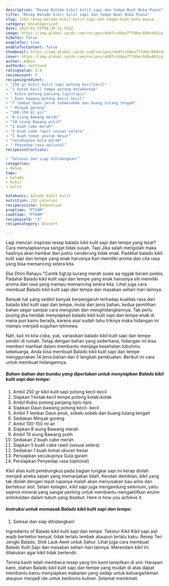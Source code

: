 ```yaml
---
description: "Resep Balado kikil kulit sapi dan tempe Buat Buka Puasa"
title: "Resep Balado kikil kulit sapi dan tempe Buat Buka Puasa"
slug: 1163-resep-balado-kikil-kulit-sapi-dan-tempe-buat-buka-puasa
category: Uncategorized
date: 2023-01-25T08:39:11.928Z
image: https://img-global.cpcdn.com/recipes/eb8fcc68ea77fd6e/680x482cq70/balado-kikil-kulit-sapi-dan-tempe-foto-resep-utama.jpg
hideToc: false
enableToc: true
enableTocContent: false
thumbnail: https://img-global.cpcdn.com/recipes/eb8fcc68ea77fd6e/680x482cq70/balado-kikil-kulit-sapi-dan-tempe-foto-resep-utama.jpg
cover: https://img-global.cpcdn.com/recipes/eb8fcc68ea77fd6e/680x482cq70/balado-kikil-kulit-sapi-dan-tempe-foto-resep-utama.jpg
author: Admin
authorAv: notfound
ratingvalue: 3.9
reviewcount: 4
recipeingredient:
- "250 gr kikil kulit sapi potong kecilkecil"
- "1 kotak kecil tempe potong kotakkotak"
- " Kubis potong panjang tipistipis"
- " Daun bawang potong kecil kecil"
- "7 lembar Daun jeruk sobeksobek dan buang tulang tengah"
- " Minyak goreng"
- "100-150 ml air"
- "8 siung Bawang merah"
- "10 siung Bawang putih"
- "2 buah cabe merah"
- "5 buah cabe rawit sesuai selera"
- "1 buah tomat ukuran besar"
- "secukupnya Gula garam"
- " Penyedap rasa optional"
recipeinstructions:

- "Selesai dan siap dihidangkan!"
categories:
- Resep
tags:
- balado
- kikil
- kulit

katakunci: balado kikil kulit 
nutrition: 252 calories
recipecuisine: Indonesian
preptime: "PT28M"
cooktime: "PT60M"
recipeyield: "3"
recipecategory: Dessert

---
```



Lagi mencari inspirasi resep balado kikil kulit sapi dan tempe yang lezat? Cara menyiapkannya sangat tidak susah. Tapi Jika salah mengolah maka hasilnya akan hambar dan justru cenderung tidak enak. Padahal balado kikil kulit sapi dan tempe yang enak harusnya Kan memiliki aroma dan cita rasa yang bisa memancing selera kita.


Eka Dhini Rahayu &#34;Cantik bgt,tp kurang merah soale aq nggak berani pedes. Padahal Balado kikil kulit sapi dan tempe yang enak harusnya sih memiliki aroma dan rasa yang mampu memancing selera kita. Lihat juga cara membuat Balado kikil kulit sapi dan tempe dan masakan sehari-hari lainnya.

Banyak hal yang sedikit banyak berpengaruh terhadap kualitas rasa dari balado kikil kulit sapi dan tempe, mulai dari jenis bahan, kedua pemilihan bahan segar sampai cara mengolah dan menghidangkannya. Tak perlu pusing jika hendak menyiapkan balado kikil kulit sapi dan tempe enak di mana pun kamu berada, karena asal sudah tahu triknya maka hidangan ini mampu menjadi suguhan istimewa.


Nah, kali ini kita coba, yuk, variasikan balado kikil kulit sapi dan tempe sendiri di rumah. Tetap dengan bahan yang sederhana, hidangan ini bisa memberi manfaat dalam membantu menjaga kesehatan tubuhmu sekeluarga. Anda bisa membuat Balado kikil kulit sapi dan tempe menggunakan 14 jenis bahan dan 0 langkah pembuatan. Berikut ini cara untuk membuat hidangannya.

<!--inarticleads1-->

##### Bahan-bahan dan bumbu yang diperlukan untuk menyiapkan Balado kikil kulit sapi dan tempe:

1. Ambil 250 gr kikil kulit sapi potong kecil-kecil
1. Siapkan 1 kotak kecil tempe potong kotak-kotak
1. Ambil  Kubis potong panjang tipis-tipis
1. Siapkan  Daun bawang potong kecil- kecil
1. Ambil 7 lembar Daun jeruk, sobek-sobek dan buang tulang tengah
1. Sediakan  Minyak goreng
1. Ambil 100-150 ml air
1. Siapkan 8 siung Bawang merah
1. Ambil 10 siung Bawang putih
1. Sediakan 2 buah cabe merah
1. Siapkan 5 buah cabe rawit (sesuai selera)
1. Sediakan 1 buah tomat ukuran besar
1. Persiapkan secukupnya Gula garam
1. Persiapkan  Penyedap rasa (optional)


Kikil alias kulit pembungkus pada bagian tungkai sapi ini kerap diolah menjadi aneka sajian yang memanjakan lidah. Kendati demikian, kikil yang tak diolah dengan tepat rupanya malah akan menyisakan bau amis dan berteksur alot. Selain kolagen, kikil sapi juga mengandung selenium, yaitu sejenis mineral yang sangat penting untuk membantu mengaktifkan enzim antioksidan dalam tubuh yang disebut. Here is how you achieve it. 

<!--inarticleads2-->

##### Instruksi untuk memasak Balado kikil kulit sapi dan tempe:


1. Selesai dan siap dihidangkan!

Ingredients of Balado kikil kulit sapi dan tempe. Tekstur Kikil Kikil sapi asli wajib bertektur kenyal, tidak terlalu lembek ataupun terlalu kaku. Resep Teri Jengki Balado, Stok Lauk Awet untuk Sahur. Lihat juga cara membuat Balado Kulit Sapi dan masakan sehari-hari lainnya. Merendam kikil ini dilakukan agar kikil tidak berlendir. 

Terima kasih telah membaca resep yang tim kami tampilkan di sini. Harapan kami, olahan Balado kikil kulit sapi dan tempe yang mudah di atas dapat membantu kamu menyiapkan makanan yang sedap untuk keluarga/teman ataupun menjadi ide untuk berbisnis kuliner. Selamat menikmati
